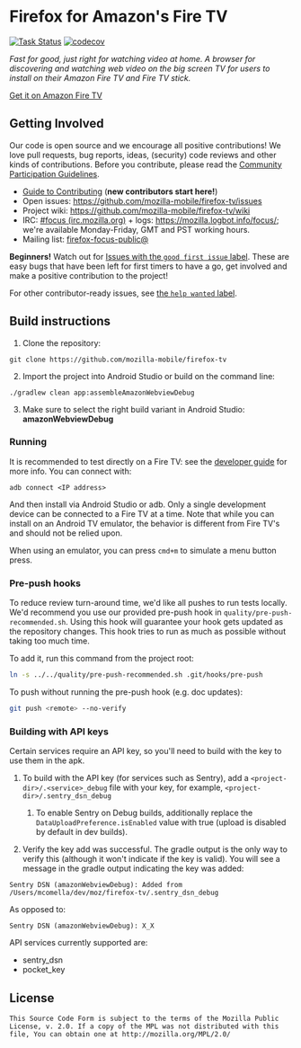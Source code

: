 # Firefox for Amazon's Fire TV

[![Task Status](https://github.taskcluster.net/v1/repository/mozilla-mobile/firefox-tv/master/badge.svg)](https://github.taskcluster.net/v1/repository/mozilla-mobile/firefox-tv/master/latest)
[![codecov](https://codecov.io/gh/mozilla-mobile/firefox-tv/branch/master/graph/badge.svg)](https://codecov.io/gh/mozilla-mobile/firefox-tv)

_Fast for good, just right for watching video at home. A browser for
discovering and watching web video on the big screen TV for users to install on
their Amazon Fire TV and Fire TV stick._

[Get it on Amazon Fire TV][amazon link]

## Getting Involved
Our code is open source and we encourage all positive contributions! We love pull
requests, bug reports, ideas, (security) code reviews and other kinds of contributions.
Before you contribute, please read the [Community Participation
Guidelines](https://www.mozilla.org/en-US/about/governance/policies/participation/).

* [Guide to Contributing][contribute] (**new contributors start here!**)
* Open issues: https://github.com/mozilla-mobile/firefox-tv/issues
* Project wiki: https://github.com/mozilla-mobile/firefox-tv/wiki
* IRC: [#focus (irc.mozilla.org)](https://wiki.mozilla.org/IRC) + logs:
https://mozilla.logbot.info/focus/; we're available Monday-Friday, GMT and PST
working hours.
* Mailing list:
[firefox-focus-public@](https://mail.mozilla.org/listinfo/firefox-focus-public)

**Beginners!** Watch out for [Issues with the `good first issue` label](https://github.com/mozilla-mobile/firefox-tv/labels/good%20first%20issue).
These are easy bugs that have been left for first timers to have a go, get involved and make a
positive contribution to the project!

For other contributor-ready issues, see [the `help wanted` label](https://github.com/mozilla-mobile/firefox-tv/labels/help%20wanted).

## Build instructions
1. Clone the repository:

  ```shell
  git clone https://github.com/mozilla-mobile/firefox-tv
  ```

2. Import the project into Android Studio or build on the command line:

  ```shell
  ./gradlew clean app:assembleAmazonWebviewDebug
  ```

3. Make sure to select the right build variant in Android Studio: **amazonWebviewDebug**

### Running
It is recommended to test directly on a Fire TV: see the [developer guide][dev guide] for more info.
You can connect with:
```shell
adb connect <IP address>
```

And then install via Android Studio or adb. Only a single development device
can be connected to a Fire TV at a time. Note that while you can install on an
Android TV emulator, the behavior is different from Fire TV's and should not be
relied upon.

When using an emulator, you can press `cmd+m` to simulate a menu button press.

### Pre-push hooks
To reduce review turn-around time, we'd like all pushes to run tests locally. We'd
recommend you use our provided pre-push hook in `quality/pre-push-recommended.sh`.
Using this hook will guarantee your hook gets updated as the repository changes.
This hook tries to run as much as possible without taking too much time.

To add it, run this command from the project root:
```sh
ln -s ../../quality/pre-push-recommended.sh .git/hooks/pre-push
```

To push without running the pre-push hook (e.g. doc updates):
```sh
git push <remote> --no-verify
```

### Building with API keys
Certain services require an API key, so you'll need to build with the key to use them in the apk.

1. To build with the API key (for services such as Sentry), add a `<project-dir>/.<service>_debug`
file with your key, for example, `<project-dir>/.sentry_dsn_debug`

    1. To enable Sentry on Debug builds, additionally replace the `DataUploadPreference.isEnabled`
value with true (upload is disabled by default in dev builds).

2. Verify the key add was successful. The gradle output is the only way to verify this (although
it won't indicate if the key is valid). You will see a message in the gradle output
indicating the key was added:

`Sentry DSN (amazonWebviewDebug): Added from /Users/mcomella/dev/moz/firefox-tv/.sentry_dsn_debug`

As opposed to:

`Sentry DSN (amazonWebviewDebug): X_X`

API services currently supported are:
* sentry_dsn
* pocket_key

## License

    This Source Code Form is subject to the terms of the Mozilla Public
    License, v. 2.0. If a copy of the MPL was not distributed with this
    file, You can obtain one at http://mozilla.org/MPL/2.0/

[amazon link]: https://www.amazon.com/dp/B078B5YMPD/ref=sr_1_1
[dev guide]: https://github.com/mozilla-mobile/firefox-tv/wiki/Developer-guide-and-differences-from-Android
[contribute]: https://github.com/mozilla-mobile/shared-docs/blob/master/android/CONTRIBUTING.md
